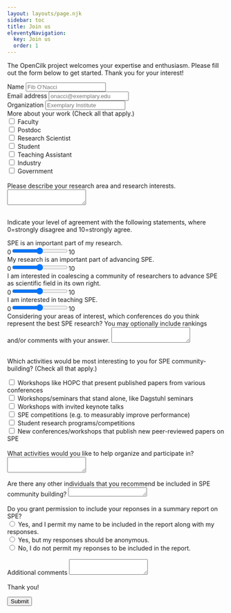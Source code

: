 ```yaml
---
layout: layouts/page.njk
sidebar: toc
title: Join us
eleventyNavigation:
  key: Join us
  order: 1
---
```


The OpenCilk project welcomes your expertise and enthusiasm. Please fill out the form below to get started. Thank you for your interest!

<form name="join-us-formxx" method="POST" data-netlify="true">
  <div class="form-group">
    <label for="name">Name</label>
    <input type="text" class="form-control" id="name" name="name" placeholder="Fib O'Nacci" required>
  </div>
  <div class="form-group">
    <label for="email">Email address</label>
    <input type="email" class="form-control" id="email" name="email" placeholder="onacci@exemplary.edu" required>
  </div>
  <div class="form-group">
    <label for="company">Organization</label>
    <input type="text" class="form-control" id="company" name="company" placeholder="Exemplary Institute">
  </div>
  <label>More about your work (Check all that apply.)</label>
  <div class="form-check">
    <input class="form-check-input" type="checkbox" value="" name="faculty" id="faculty">
    <label class="form-check-label" for="faculty" name="faculty">
      Faculty
    </label>
  </div>
  <div class="form-check">
    <input class="form-check-input" type="checkbox" value="" name="postdoc" id="postdoc">
    <label class="form-check-label" for="postdoc" name="postdoc">
      Postdoc
    </label>
  </div>
  <div class="form-check">
    <input class="form-check-input" type="checkbox" value="" name="research_scientist" id="research_scientist">
    <label class="form-check-label" for="research_scientist" name="research_scientist">
      Research Scientist
    </label>
  </div>
  <div class="form-check">
    <input class="form-check-input" type="checkbox" value="" name="student" id="student">
    <label class="form-check-label" for="student" name="student">
      Student
    </label>
  </div>
  <div class="form-check">
    <input class="form-check-input" type="checkbox" value="" name="ta" id="ta">
    <label class="form-check-label" for="ta" name="ta">
      Teaching Assistant
    </label>
  </div>
  <div class="form-check">
    <input class="form-check-input" type="checkbox" value="" name="industry" id="Industry">
    <label class="form-check-label" for="Industry" name="industry">
      Industry
    </label>
  </div>
  <div class="form-check">
    <input class="form-check-input" type="checkbox" value="" name="government" id="government">
    <label class="form-check-label" for="government" name="government">
      Government
    </label>
  </div>
  </br>
  <div class="form-group">
    <label for="research_area">Please describe your research area and research interests.</label>
    <textarea class="form-control" id="research_area" name="research_area" rows="2"></textarea>
  </div>

  </br>Indicate your level of agreement with the following statements, where 0=strongly disagree and 10=strongly agree.
  <div class="form-group">
    <label for="spe-important-to-me">SPE is an important part of my research.</label></br>
    0<input type="range" class="form-range" name="spe_important_to_me" min="0" max="10" step="1" id="spe_important_to_me">10
  </div>
  <div class="form-group">
    <label for="me-important-to-spe">My research is an important part of advancing SPE.</label></br>
    0<input type="range" class="form-range" name="me_important_to_spe" min="0" max="10" step="1" id="me_important_to_spe">10
  </div>
  <div class="form-group">
    <label for="advancing-spe">I am interested in coalescing a community of researchers to advance SPE as scientific field in its own right.</label></br>
    0<input type="range" class="form-range" name="advancing_spe" min="0" max="10" step="1" id="advancing_spe">10
  </div>
  <div class="form-group">
    <label for="teaching-spe">I am interested in teaching SPE.</label></br>
    0<input type="range" class="form-range" name="teaching_spe" min="0" max="10" step="1" id="teaching_spe">10
  </div>

  <div class="form-group">
    <label for="conferences">Considering your areas of interest, which conferences do you think represent the best SPE research? You may optionally include rankings and/or comments with your answer.</label>
    <textarea class="form-control" id="conferences" name="conferences" rows="2"></textarea>
  </div>

  </br>Which activities would be most interesting to you for SPE community-building? (Check all that apply.)
  <div class="form-check">
    <input class="form-check-input" type="checkbox" value="" id="w_like_hopc" name="w_like_hopc">
    <label class="form-check-label" for="w_like_hopc">
      Workshops like HOPC that present published papers from various conferences
    </label>
  </div>
  <div class="form-check">
    <input class="form-check-input" type="checkbox" value="" id="w_like_dagstuhl" name="w_like_dagstuhl">
    <label class="form-check-label" for="w_like_dagstuhl">
      Workshops/seminars that stand alone, like Dagstuhl seminars
    </label>
  </div>
  <div class="form-check">
    <input class="form-check-input" type="checkbox" value="" id="w_with_keynote" name="w_with_keynote">
    <label class="form-check-label" for="w_with_keynote">
      Workshops with invited keynote talks
    </label>
  </div>
  <div class="form-check">
    <input class="form-check-input" type="checkbox" value="" id="competition" name="competition">
    <label class="form-check-label" for="competition">
      SPE competitions (e.g. to measurably improve performance)
    </label>
  </div>
  <div class="form-check">
    <input class="form-check-input" type="checkbox" value="" id="student_programs" name="student_programs">
    <label class="form-check-label" for="student_programs">
      Student research programs/competitions
    </label>
  </div>
  <div class="form-check">
    <input class="form-check-input" type="checkbox" value="" id="w_that_publish" name="w_that_publish">
    <label class="form-check-label" for="w_that_publish">
      New conferences/workshops that publish new peer-reviewed papers on SPE
    </label>
  </div>

</br>
  <div class="form-group">
    <label for="helping">What activities would you like to help organize and participate in?</label>
    <textarea class="form-control" id="helping" name="helping" rows="2"></textarea>
  </div>


</br>
  <div class="form-group">
    <label for="recommend">Are there any other individuals that you recommend be included in SPE community building? </label>
    <textarea class="form-control" id="recommend" name="recommend" rows="1"></textarea>
  </div>

</br>
<label>Do you grant permission to include your reponses in a summary report on SPE?</label>
  <div class="form-check">
    <input class="form-check-input" type="radio" name="permission" id="permission1">
    <label class="form-check-label" for="permission1" name="permission1">
      Yes, and I permit my name to be included in the report along with my responses.
    </label>
  </div>
  <div class="form-check">
    <input class="form-check-input" type="radio"  name="permission" id="permission2">
    <label class="form-check-label" for="permission2" name="permission2">
      Yes, but my responses should be anonymous.
    </label>
  </div>
  <div class="form-check">
    <input class="form-check-input" type="radio"  name="permission" id="permission3">
    <label class="form-check-label" for="permission3" name="permission3">
      No, I do not permit my reponses to be included in the report.
    </label>
  </div>

</br>
  <div class="form-group">
    <label for="recommend">Additional comments </label>
    <textarea class="form-control" id="additional_comments" name="additional_comments" rows="2"></textarea>
  </div>

</br>
Thank you!


  <div class="form-group">
    <div data-netlify-recaptcha="true"></div>
  </div>
      


  <p>
    <button type="submit" class="btn btn-primary">Submit</button>
  </p>
</form>
